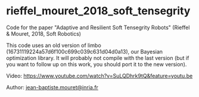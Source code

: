 # rieffel_mouret_2018_soft_tensegrity
Code for the paper "Adaptive and Resilient Soft Tensegrity Robots" (Rieffel &amp; Mouret, 2018, Soft Robotics)

This code uses an old version of limbo (16731119224a57d6f100c699c039c631d04d0a13), our Bayesian optimization library. It will probably not compile with the last version (but if you want to follow up on this work, you should port it to the new version).

Video: https://www.youtube.com/watch?v=SuLQDhrk9tQ&feature=youtu.be

Author: jean-baptiste.mouret@inria.fr 


